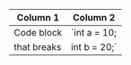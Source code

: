 | Column 1       | Column 2       |
|----------------|----------------|
| Code block     | `int a = 10;   |
| that breaks    | int b = 20;`   |
